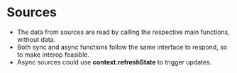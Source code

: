 # Sources

* The data from sources are read by calling the respective main functions, without data.
* Both sync and async functions follow the same interface to respond, so to make interop feasible.
* Async sources could use **context.refreshState** to trigger updates.
